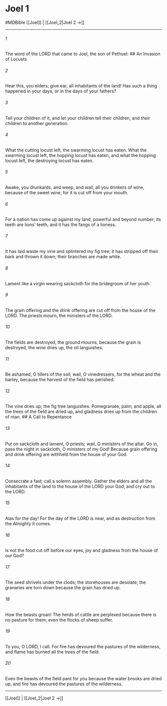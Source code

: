 # Joel 1
#MDBible
[[Joel]] | [[Joel_2|Joel 2 →]]

***

###### 1 

The word of the LORD that came to Joel, the son of Pethuel: ## An Invasion of Locusts 

###### 2 

Hear this, you elders; give ear, all inhabitants of the land! Has such a thing happened in your days, or in the days of your fathers? 

###### 3 

Tell your children of it, and let your children tell their children, and their children to another generation. 

###### 4 

What the cutting locust left, the swarming locust has eaten. What the swarming locust left, the hopping locust has eaten, and what the hopping locust left, the destroying locust has eaten. 

###### 5 

Awake, you drunkards, and weep, and wail, all you drinkers of wine, because of the sweet wine, for it is cut off from your mouth. 

###### 6 

For a nation has come up against my land, powerful and beyond number; its teeth are lions' teeth, and it has the fangs of a lioness. 

###### 7 

It has laid waste my vine and splintered my fig tree; it has stripped off their bark and thrown it down; their branches are made white. 

###### 8 

Lament like a virgin wearing sackcloth for the bridegroom of her youth. 

###### 9 

The grain offering and the drink offering are cut off from the house of the LORD. The priests mourn, the ministers of the LORD. 

###### 10 

The fields are destroyed, the ground mourns, because the grain is destroyed, the wine dries up, the oil languishes. 

###### 11 

Be ashamed, O tillers of the soil; wail, O vinedressers, for the wheat and the barley, because the harvest of the field has perished. 

###### 12 

The vine dries up; the fig tree languishes. Pomegranate, palm, and apple, all the trees of the field are dried up, and gladness dries up from the children of man. ## A Call to Repentance 

###### 13 

Put on sackcloth and lament, O priests; wail, O ministers of the altar. Go in, pass the night in sackcloth, O ministers of my God! Because grain offering and drink offering are withheld from the house of your God. 

###### 14 

Consecrate a fast; call a solemn assembly. Gather the elders and all the inhabitants of the land to the house of the LORD your God, and cry out to the LORD. 

###### 15 

Alas for the day! For the day of the LORD is near, and as destruction from the Almighty it comes. 

###### 16 

Is not the food cut off before our eyes, joy and gladness from the house of our God? 

###### 17 

The seed shrivels under the clods; the storehouses are desolate; the granaries are torn down because the grain has dried up. 

###### 18 

How the beasts groan! The herds of cattle are perplexed because there is no pasture for them; even the flocks of sheep suffer. 

###### 19 

To you, O LORD, I call. For fire has devoured the pastures of the wilderness, and flame has burned all the trees of the field. 

###### 20 

Even the beasts of the field pant for you because the water brooks are dried up, and fire has devoured the pastures of the wilderness. 

***

[[Joel]] | [[Joel_2|Joel 2 →]]
